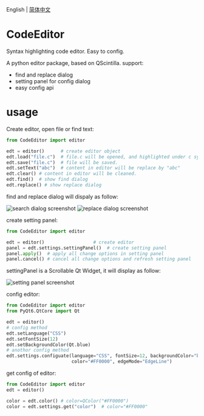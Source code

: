 English | [简体中文](https://github.com/hustlei/CodeEditor/blob/master/README_zh-CN.md)

# CodeEditor
Syntax highlighting code editor. Easy to config.
 
A python editor package, based on QScintilla. support:

+ find and replace dialog
+ setting panel for config dialog
+ easy config api

# usage

Create editor, open file or find text:

~~~python
from CodeEditor import editor

edt = editor()      # create editor object
edt.load("file.c")  # file.c will be opened, and highlighted under c syntax
edt.save("file.c")  # file will be saved.
edt.setText("abc")  # content in editor will be replace by "abc"
edt.clear() # content in editor will be cleaned.
edt.find()  # show find dialog
edt.replace() # show replace dialog
~~~

find and replace dialog will dispaly as follow:

![search dialog screenshot](https://github.com/hustlei/CodeEditor/blob/master/docs/assets/screenshot/find.png?raw=true)
![replace dialog screenshot](https://github.com/hustlei/CodeEditor/blob/master/docs/assets/screenshot/replace.png?raw=true)

create setting panel:

~~~python
from CodeEditor import editor

edt = editor()                  # create editor
panel = edt.settings.settingPanel()  # create setting panel
panel.apply()  # apply all change options in setting panel
panel.cancel() # cancel all change options and refresh setting panel
~~~

settingPanel is a Scrollable Qt Widget, it will display as follow:

![setting panel screenshot](https://github.com/hustlei/CodeEditor/blob/master/docs/assets/screenshot/settingpanel.png?raw=true)

config editor:

~~~python
from CodeEditor import editor
from PyQt6.QtCore import Qt

edt = editor()
# config method
edt.setLanguage("CSS")
edt.setFontSize(12)
edt.setBackgroundColor(Qt.blue)
# anothor config method
edt.settings.configuate(language="CSS", fontSize=12, backgroundColor="blue",
                        color="#FF0000", edgeMode="EdgeLine")
~~~

get config of editor:

~~~python
from CodeEditor import editor
edt = editor()

color = edt.color() # color=QColor("#FF0000")
color = edt.settings.get("color")  # color="#FF0000"
~~~
